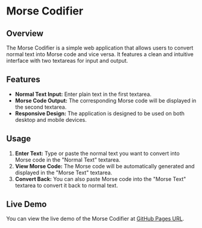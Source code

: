 # Morse Codifier

## Overview

The Morse Codifier is a simple web application that allows users to convert normal text into Morse code and vice versa. It features a clean and intuitive interface with two textareas for input and output.

## Features

- **Normal Text Input:** Enter plain text in the first textarea.
- **Morse Code Output:** The corresponding Morse code will be displayed in the second textarea.
- **Responsive Design:** The application is designed to be used on both desktop and mobile devices.

## Usage

1. **Enter Text:** Type or paste the normal text you want to convert into Morse code in the "Normal Text" textarea.
2. **View Morse Code:** The Morse code will be automatically generated and displayed in the "Morse Text" textarea.
3. **Convert Back:** You can also paste Morse code into the "Morse Text" textarea to convert it back to normal text.

## Live Demo

You can view the live demo of the Morse Codifier at [GitHub Pages URL](https://elcalvoyt.github.io/morse-codifier/).